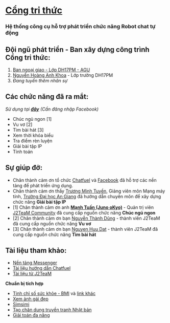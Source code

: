 # [Cổng tri thức](https://www.messenger.com/t/434504756891831)
### Hệ thống công cụ hỗ trợ phát triển chức năng Robot chat tự động


## Đội ngũ phát triển - Ban xây dựng công trình **Cổng tri thức**:
1. [Ban ngoại giao - Lớp DH17PM - AGU](https://www.facebook.com/groups/dh17pm.agu.fa/)
2. [Nguyễn Hoàng Anh Khoa](https://www.facebook.com/nghganhkhoa) - Lớp trưởng DH17PM
3. *Đang tuyển thêm nhân sự*

## Các chức năng đã ra mắt:
*Sử dụng tại [**đây**](https://www.messenger.com/t/434504756891831) (Cần đăng nhập Facebook)*
* Chúc ngủ ngon [1]
* Vu vơ [2]
* Tìm bài hát [3]
* Xem thời khóa biểu
* Tra điểm rèn luyện
* Giải bài tập IP
* Tính toán

## Sự giúp đỡ:
* Chân thành cảm ơn tổ chức [Chatfuel](https://chatfuel.com/about-us.html) và [Facebook](https://www.facebook.com/help/1735443093393986) đã hỗ trợ các nền tảng để phát triển ứng dụng.
* Chân thành cảm ơn thầy [Trương Minh Tuyền](https://www.facebook.com/agutuyen), Giảng viên môn Mạng máy tính, [Trường Đại học An Giang](http://www.agu.edu.vn/) đã hướng dẫn chuyên môn để xây dựng chức năng **Giải bài tập IP**
* [1] Chân thành cảm ơn anh **[Mạnh Tuấn (Juno oKyo)](https://www.facebook.com/manhtuan1412)** - Quản trị viên [J2TeaM Community](https://www.facebook.com/groups/j2team.community) đã cung cấp nguồn chức năng **Chúc ngủ ngon**
* [2] Chân thành cảm ơn bạn [Nguyễn Thành Dũng](https://www.facebook.com/thanhdungqb1991?fref=nf) - thành viên J2TeaM đã cung cấp nguồn chức năng **Vu vơ**
* [3] Chân thành cảm ơn bạn [Nguyen Huu Dat](https://www.facebook.com/dl2811) - thành viên J2TeaM đã cung cấp nguồn chức năng **Tìm bài hát**

## Tài liệu tham khảo:
* [Nền tảng Messenger](https://developers.facebook.com/docs/messenger-platform)
* [Tài liệu hướng dẫn Chatfuel](https://help.chatfuel.com/facebook-messenger/)
* [Tài liệu từ J2TeaM](https://www.facebook.com/groups/j2team.community)

**Chuẩn bị tích hợp**
* [Tính chỉ số sức khỏe - BMI](https://www.facebook.com/groups/j2team.community/permalink/430280650637394/) và [link khác](https://www.facebook.com/groups/j2team.community/permalink/430784087253717/)
* [Xem ảnh gái đẹp](https://www.facebook.com/groups/j2team.community/permalink/431024123896380/)
* [Simsimi](http://developer.simsimi.com/)
* [Tạo chân dung truyền tranh Nhật bản](https://www.facebook.com/groups/j2team.community/permalink/441843026147823/)
* [Giải toán đa năng](https://www.facebook.com/groups/j2team.community/permalink/421479654850827)

